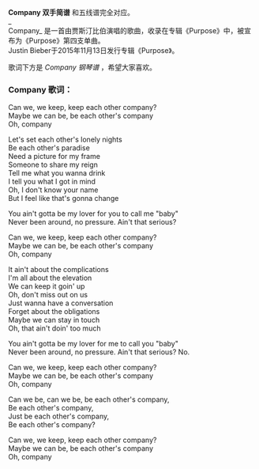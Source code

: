 

**Company 双手简谱** 和五线谱完全对应。  
_  
Company_ 是一首由贾斯汀比伯演唱的歌曲，收录在专辑《Purpose》中，被宣布为《Purpose》第四支单曲。  
Justin Bieber于2015年11月13日发行专辑《Purpose》。  
  
歌词下方是 _Company 钢琴谱_ ，希望大家喜欢。

### Company 歌词：

Can we, we keep, keep each other company?  
Maybe we can be, be each other's company  
Oh, company

Let's set each other's lonely nights  
Be each other's paradise  
Need a picture for my frame  
Someone to share my reign  
Tell me what you wanna drink  
I tell you what I got in mind  
Oh, I don't know your name  
But I feel like that's gonna change

You ain't gotta be my lover for you to call me "baby"  
Never been around, no pressure. Ain't that serious?

Can we, we keep, keep each other company?  
Maybe we can be, be each other's company  
Oh, company

It ain't about the complications  
I'm all about the elevation  
We can keep it goin' up  
Oh, don't miss out on us  
Just wanna have a conversation  
Forget about the obligations  
Maybe we can stay in touch  
Oh, that ain't doin' too much

You ain't gotta be my lover for me to call you "baby"  
Never been around, no pressure. Ain't that serious? No.

Can we, we keep, keep each other company?  
Maybe we can be, be each other's company  
Oh, company

Can we be, can we be, be each other's company,  
Be each other's company,  
Just be each other's company,  
Be each other's company?

Can we, we keep, keep each other company?  
Maybe we can be, be each other's company  
Oh, company

